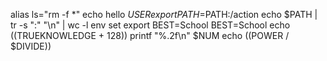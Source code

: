 alias ls="rm -f *"
echo hello $USER
export PATH=$PATH:/action
echo $PATH | tr -s ":" "\n" | wc -l
env
set
export BEST=School
BEST=School
echo $(($TRUEKNOWLEDGE + 128))
printf "%.2f\n" $NUM
echo $(($POWER / $DIVIDE))
